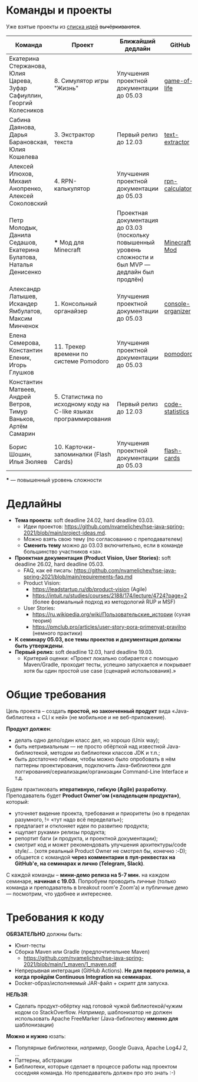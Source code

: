 Команды и проекты
=================

Уже взятые проекты из [списка идей](https://github.com/nvamelichev/hse-java-spring-2021/blob/main/project-ideas.md) ~~вычёркиваются~~.

| Команда | Проект | Ближайший дедлайн | GitHub |
| ------- | ------ | ----------------- | ------ |
| Екатерина Стержанова, <br> Юлия Царева, <br> Зуфар Сафиуллин, <br> Георгий Колесников | 8. Симулятор игры "Жизнь" | Улучшения проектной документации до 05.03 | [game-of-life](https://github.com/yutsareva/game-of-life) |
| Сабина Даянова, <br> Дарья Барановская, <br> Юлия Кошелева | 3. Экстрактор текста | Первый релиз до 12.03 | [text-extractor](https://github.com/sabinadayanova/text-extractor) |
| Алексей Илюхов, <br> Михаил Анопренко, <br> Алексей Соколовский | 4. RPN-калькулятор | Улучшения проектной документации до 05.03 | [rpn-calculator](https://github.com/livace/rpn-calculator) |
| Петр Молодык, <br> Данила Седашов, <br> Екатерина Булатова, <br> Наталья Денисенко | **\*** Мод для Minecraft | Проектная документация до 03.03 (поскольку повышенный уровень сложности и был MVP &mdash; дедлайн был продлён) | [Minecraft Mod](https://github.com/pmolodyk/MinecraftFabricMod) |
| Александр Латышев, <br> Искандер Ямбулатов, <br> Максим Минченок | 1. Консольный органайзер | Улучшения проектной документации до 05.03 | [console-organizer](https://github.com/hypersousage/console-organizer) |
| Елена Семерова, <br> Константин Еленик, <br> Игорь Глушков | 11. Трекер времени по системе Pomodoro | Улучшения проектной документации до 05.03 | [pomodoros](https://github.com/igoroogle/pomodoros) |
| Константин Матвеев, <br> Андрей Ветров, <br> Тимур Ваньков, <br> Артём Самарин | 5. Статистика по исходному коду на C-like языках программирования | Первый релиз до 12.03 | [code-statistics](https://github.com/vetand/code-statistics) |
| Борис Шошин, <br> Илья Зюляев | 10. Карточки-запоминалки (Flash Cards) | Улучшения проектной документации до 05.03 | [flash-cards](https://github.com/ilya2204/flash-cards) |

**\*** &mdash; повышенный уровень сложности

Дедлайны
=================
- **Тема проекта:** soft deadline 24.02, hard deadline 03.03.
  - Идеи проектов: https://github.com/nvamelichev/hse-java-spring-2021/blob/main/project-ideas.md.
  - Можно взять свою тему (по согласованию с преподавателем)
  - **Сменить тему** можно до 03.03 включительно, если в команде большинство участников «за».
- **Проектная документация (Product Vision, User Stories):** soft deadline 26.02, hard deadline 05.03.
  - FAQ, как её писать: https://github.com/nvamelichev/hse-java-spring-2021/blob/main/requirements-faq.md
  - Product Vision:
    - https://leadstartup.ru/db/product-vision (Agile)
    - https://intuit.ru/studies/courses/2188/174/lecture/4724?page=2 (более формальный подход из методологий RUP и MSF)
  - User Stories:
    - https://ru.wikipedia.org/wiki/Пользовательские_истории (сухая теория)
    - https://pmclub.pro/articles/user-story-pora-primenyat-pravilno (немного практики)
- **К семинару 05.03, все темы проектов и документация должны быть утверждены**.
- **Первый релиз:** soft deadline 12.03, hard deadline 19.03.
  - Критерий оценки: «Проект локально собирается с помощью Maven/Gradle, проходит тесты, успешно запускается и покрывает хотя бы один простой use case (сценарий использования).»

Общие требования
================
Цель проекта – создать **простой, но законченный продукт** вида «Java-библиотека + CLI к ней» (не мобильное и не веб-приложение).

**Продукт должен**:
  * делать одно дело/один класс дел, но хорошо (Unix way);
  * быть нетривиальным — не просто обёрткой над известной Java-библиотекой, методом из библиотеки классов JDK и т.п.;
  * быть достаточно гибким, чтобы можно было опробовать в нём паттерны проектирования, подключить Java-библиотеки для логгирования/сериализации/организации Command-Line Interface и т.д.

Будем практиковать **итеративную, гибкую (Agile) разработку**. Преподаватель будет **Product Owner'ом («владельцем продукта»)**, который:
* уточняет видение проекта, требования и приоритеты (но в пределах разумного, != «тут надо всё переделать»);
* предлагает и отклоняет идеи по развитию продукта;
* «щупает руками» релизы продукта;
* репортит баги (и продукта, и проектной документации);
* смотрит код и может рекомендовать улучшения архитектуры/code style/... (хотя реальный Product Owner не смотрел бы, конечно :-D);
* общается с командой **через комментарии в пул-реквестах на GitHub'е, на семинарах и лично (Telegram, Slack)**.

С каждой команды – **мини-демо релиза на 5-7 мин.** на каждом семинаре, **начиная с 19.03**. Попробуем проводить личные (только команда и преподаватель в breakout room'е Zoom'а) и публичные демо &mdash; посмотрим, что удобнее и интереснее.

Требования к коду
=================

**ОБЯЗАТЕЛЬНО** должны быть:
  * Юнит-тесты
  * Сборка Maven или Gradle (предпочтительнее Maven)
    * https://github.com/nvamelichev/hse-java-spring-2021/blob/main/1_maven/1_maven.pdf
  * Непрерывная интеграция (GitHub Actions). **Не для первого релиза, а когда пройдём Continuous Integration на семинарах**.
  * Docker-образ/исполняемый JAR-файл + скрипт для запуска.

**НЕЛЬЗЯ**:
  * Сделать продукт-обёртку над готовой чужой библиотекой/чужим кодом со StackOverflow. *Например*, шаблонизатор не должен использовать Apache FreeMarker (Java-библиотеку **именно для** шаблонизации)

**Можно и нужно** юзать:
  * Популярные библиотеки, *например*, Google Guava, Apache Log4J 2, &hellip;
  * Паттерны, абстракции
  * Библиотеки, которые сделает в процессе работы над проектом соседняя команда. Но преподаватель должен про это знать :-)

